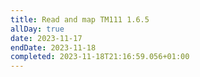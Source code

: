 ```yaml
---
title: Read and map TM111 1.6.5
allDay: true
date: 2023-11-17
endDate: 2023-11-18
completed: 2023-11-18T21:16:59.056+01:00
---
```

